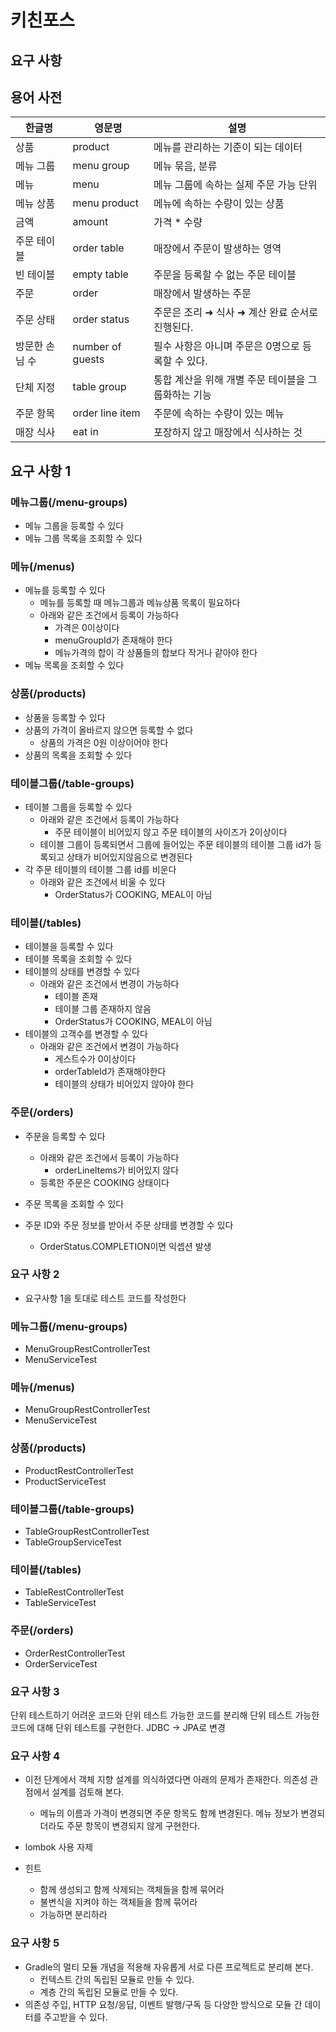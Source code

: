 # 키친포스

## 요구 사항

## 용어 사전

| 한글명 | 영문명 | 설명 |
| --- | --- | --- |
| 상품 | product | 메뉴를 관리하는 기준이 되는 데이터 |
| 메뉴 그룹 | menu group | 메뉴 묶음, 분류 |
| 메뉴 | menu | 메뉴 그룹에 속하는 실제 주문 가능 단위 |
| 메뉴 상품 | menu product | 메뉴에 속하는 수량이 있는 상품 |
| 금액 | amount | 가격 * 수량 |
| 주문 테이블 | order table | 매장에서 주문이 발생하는 영역 |
| 빈 테이블 | empty table | 주문을 등록할 수 없는 주문 테이블 |
| 주문 | order | 매장에서 발생하는 주문 |
| 주문 상태 | order status | 주문은 조리 ➜ 식사 ➜ 계산 완료 순서로 진행된다. |
| 방문한 손님 수 | number of guests | 필수 사항은 아니며 주문은 0명으로 등록할 수 있다. |
| 단체 지정 | table group | 통합 계산을 위해 개별 주문 테이블을 그룹화하는 기능 |
| 주문 항목 | order line item | 주문에 속하는 수량이 있는 메뉴 |
| 매장 식사 | eat in | 포장하지 않고 매장에서 식사하는 것 |


## 요구 사항 1
### 메뉴그룹(/menu-groups)
* 메뉴 그룹을 등록할 수 있다
* 메뉴 그룹 목록을 조회할 수 있다

### 메뉴(/menus)
* 메뉴를 등록할 수 있다
  * 메뉴를 등록할 때 메뉴그룹과 메뉴상품 목록이 필요하다
  * 아래와 같은 조건에서 등록이 가능하다
    * 가격은 0이상이다
    * menuGroupId가 존재해야 한다
    * 메뉴가격의 합이 각 상품들의 합보다 작거나 같아야 한다
* 메뉴 목록을 조회할 수 있다

### 상품(/products)
* 상품을 등록할 수 있다
* 상품의 가격이 올바르지 않으면 등록할 수 없다
  * 상품의 가격은 0원 이상이어야 한다
* 상품의 목록을 조회할 수 있다

### 테이블그룹(/table-groups)
* 테이블 그룹을 등록할 수 있다
  * 아래와 같은 조건에서 등록이 가능하다
    * 주문 테이블이 비어있지 않고 주문 테이블의 사이즈가 2이상이다
  * 테이블 그룹이 등록되면서 그룹에 들어있는 주문 테이블의 테이블 그룹 id가 등록되고 상태가 비어있지않음으로 변경된다
* 각 주문 테이블의 테이블 그룹 id를 비운다
  * 아래와 같은 조건에서 비울 수 있다
    * OrderStatus가 COOKING, MEAL이 아님

### 테이블(/tables)
* 테이블을 등록할 수 있다
* 테이블 목록을 조회할 수 있다
* 테이블의 상태를 변경할 수 있다
  * 아래와 같은 조건에서 변경이 가능하다
    * 테이블 존재
    * 테이블 그룹 존재하지 않음
    * OrderStatus가 COOKING, MEAL이 아님
* 테이블의 고객수를 변경할 수 있다
  * 아래와 같은 조건에서 변경이 가능하다
    * 게스트수가 0이상이다
    * orderTableId가 존재해야한다
    * 테이블의 상태가 비어있지 않아야 한다

### 주문(/orders)
* 주문을 등록할 수 있다
  * 아래와 같은 조건에서 등록이 가능하다
    * orderLineItems가 비어있지 않다
  * 등록한 주문은 COOKING 상태이다

* 주문 목록을 조회할 수 있다
* 주문 ID와 주문 정보를 받아서 주문 상태를 변경할 수 있다
  * OrderStatus.COMPLETION이면 익셉션 발생


### 요구 사항 2
* 요구사항 1을 토대로 테스트 코드를 작성한다
### 메뉴그룹(/menu-groups)
* MenuGroupRestControllerTest
* MenuServiceTest

### 메뉴(/menus)
* MenuGroupRestControllerTest
* MenuServiceTest

### 상품(/products)
* ProductRestControllerTest
* ProductServiceTest

### 테이블그룹(/table-groups)
* TableGroupRestControllerTest
* TableGroupServiceTest

### 테이블(/tables)
* TableRestControllerTest
* TableServiceTest

### 주문(/orders)
* OrderRestControllerTest
* OrderServiceTest

### 요구 사항 3
단위 테스트하기 어려운 코드와 단위 테스트 가능한 코드를 분리해 단위 테스트 가능한 코드에 대해 단위 테스트를 구현한다.
JDBC -> JPA로 변경

### 요구 사항 4
* 이전 단계에서 객체 지향 설계를 의식하였다면 아래의 문제가 존재한다. 의존성 관점에서 설계를 검토해 본다.
  * 메뉴의 이름과 가격이 변경되면 주문 항목도 함께 변경된다. 메뉴 정보가 변경되더라도 주문 항목이 변경되지 않게 구현한다.
  
* lombok 사용 자제

* 힌트
  * 함께 생성되고 함께 삭제되는 객체들을 함께 묶어라
  * 불변식을 지켜야 하는 객체들을 함께 묶어라
  * 가능하면 분리하라

### 요구 사항 5
* Gradle의 멀티 모듈 개념을 적용해 자유롭게 서로 다른 프로젝트로 분리해 본다.
  * 컨텍스트 간의 독립된 모듈로 만들 수 있다.
  * 계층 간의 독립된 모듈로 만들 수 있다.
* 의존성 주입, HTTP 요청/응답, 이벤트 발행/구독 등 다양한 방식으로 모듈 간 데이터를 주고받을 수 있다.
